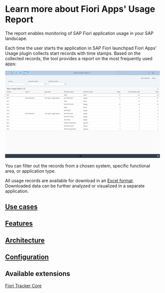 # Learn more about Fiori Apps' Usage Report

The report enables monitoring of SAP Fiori application usage in your SAP landscape.

Each time the user starts the application in SAP Fiori launchpad Fiori Apps' Usage plugin collects start records with time stamps. Based on the collected records, the tool provides a report on the most frequently used apps:

[![](res/fa.png)](res/fa.png)

You can filter out the records from a chosen system, specific functional area, or application type.

All usage records are available for download in an [Excel format](recexp.md). Downloaded data can be further analyzed or visualized in a separate application.

## [Use cases](FPS01/use-cases.md)

## [Features](FPS01/features.md)

## [Architecture](arch/architecture.md)

## [Configuration](FPS01/conf.md)

## Available extensions
[Fiori Tracker Core](extend-w-core.md)

